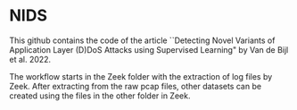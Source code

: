 # NIDS

This github contains the code of the article ``Detecting Novel Variants of Application Layer (D)DoS Attacks using Supervised Learning" by Van de Bijl et al. 2022.

The workflow starts in the Zeek folder with the extraction of log files by Zeek. After extracting from the raw pcap files, other datasets can be created using the files in the other folder in Zeek.
